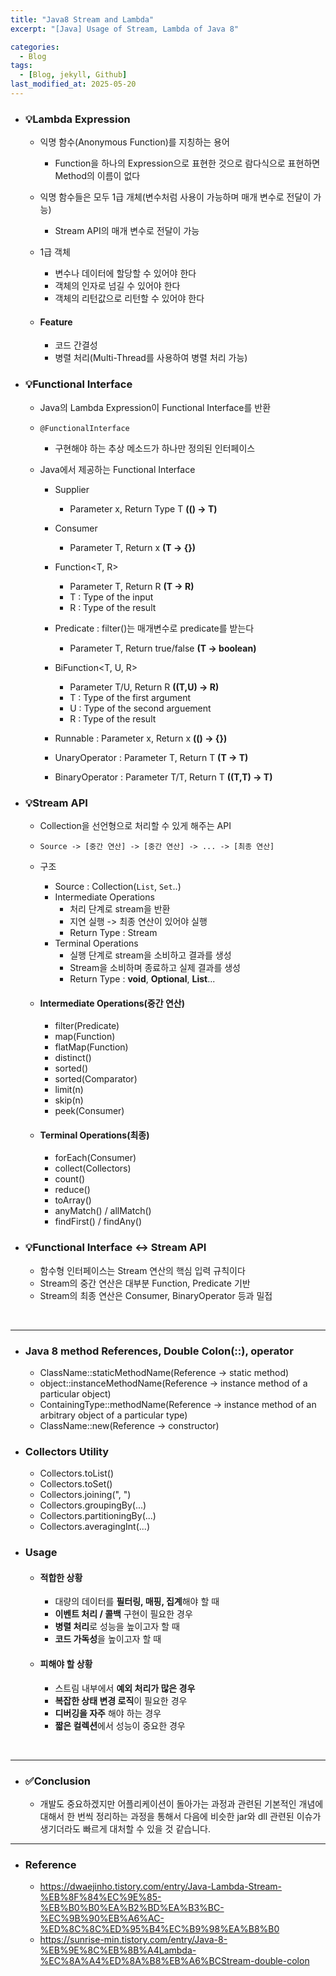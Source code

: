 ```yaml
---
title: "Java8 Stream and Lambda"
excerpt: "[Java] Usage of Stream, Lambda of Java 8"

categories:
  - Blog
tags:
  - [Blog, jekyll, Github]
last_modified_at: 2025-05-20
---
```



- ### 💡Lambda Expression

  - 익명 함수(Anonymous Function)를 지칭하는 용어
    - Function을 하나의 Expression으로 표현한 것으로 람다식으로 표현하면 Method의 이름이 없다
  - 익명 함수들은 모두 1급 개체(변수처럼 사용이 가능하며 매개 변수로 전달이 가능)
    - Stream API의 매개 변수로 전달이 가능

  - 1급 객체
    - 변수나 데이터에 할당할 수 있어야 한다
    - 객체의 인자로 넘길 수 있어야 한다
    - 객체의 리턴값으로 리턴할 수 있어야 한다

  - #### Feature
    - 코드 간결성
    - 병렬 처리(Multi-Thread를 사용하여 병렬 처리 가능)

- ### 💡Functional Interface

  - Java의 Lambda Expression이 Functional Interface를 반환
  - `@FunctionalInterface`
    - 구현해야 하는 추상 메소드가 하나만 정의된 인터페이스
  
  - Java에서 제공하는 Functional Interface
    - Supplier<T> 
      - Parameter x, Return Type T **(() -> T)**         
    - Consumer<T> 
      - Parameter T, Return x **(T -> {})**        
    - Function<T, R>
      - Parameter T, Return R **(T -> R)**    
      - T : Type of the input
      - R : Type of the result      
    - Predicate<T> : filter()는 매개변수로 predicate를 받는다
      - Parameter T, Return true/false **(T -> boolean)** 
    - BiFunction<T, U, R>
      - Parameter T/U, Return R **((T,U) -> R)** 
      - T : Type of the first argument
      - U : Type of the second arguement
      - R : Type of the result

    - Runnable : Parameter x, Return x **(() -> {})**       
    - UnaryOperator<T> : Parameter T, Return T **(T -> T)** 
    - BinaryOperator<T> : Parameter T/T, Return T **((T,T) -> T)**

- ### 💡Stream API

  - Collection을 선언형으로 처리할 수 있게 해주는 API
  - `Source -> [중간 연산] -> [중간 연산] -> ... -> [최종 연산]`
  - 구조
    - Source : Collection(`List`, `Set`..)
    - Intermediate Operations
      - 처리 단계로 stream을 반환
      - 지연 실행 -> 최종 연산이 있어야 실행
      - Return Type : Stream<T>
    - Terminal Operations
      - 실행 단계로 stream을 소비하고 결과를 생성
      - Stream을 소비하며 종료하고 실제 결과를 생성
      - Return Type : **void**, **Optional<T>**, **List<T>**...

  - #### Intermediate Operations(중간 연산)
    - filter(Predicate)
    - map(Function)      
    - flatMap(Function) 
    - distinct()          
    - sorted()         
    - sorted(Comparator)
    - limit(n)      
    - skip(n)     
    - peek(Consumer)  

  - #### Terminal Operations(최종)
    - forEach(Consumer)
    - collect(Collectors)  
    - count()   
    - reduce()             
    - toArray()           
    - anyMatch() / allMatch()
    - findFirst() / findAny()

- ### 💡Functional Interface <-> Stream API
  - 함수형 인터페이스는 Stream 연산의 핵심 입력 규칙이다
  - Stream의 중간 연산은 대부분 Function, Predicate 기반
  - Stream의 최종 연산은 Consumer, BinaryOperator 등과 밀접

  
<br />

---

- ### Java 8 method References, Double Colon(::), operator

  - ClassName::staticMethodName(Reference -> static method)
  - object::instanceMethodName(Reference -> instance method of a particular object)
  - ContainingType::methodName(Reference -> instance method of an arbitrary object of a particular type)
  - ClassName::new(Reference -> constructor)

- ### Collectors Utility
  - Collectors.toList()
  - Collectors.toSet()
  - Collectors.joining(", ")
  - Collectors.groupingBy(...)
  - Collectors.partitioningBy(...)
  - Collectors.averagingInt(...)



- ### Usage

  - #### 적합한 상황

    - 대량의 데이터를 **필터링, 매핑, 집계**해야 할 때
    - **이벤트 처리 / 콜백** 구현이 필요한 경우
    - **병렬 처리**로 성능을 높이고자 할 때
    - **코드 가독성**을 높이고자 할 때

  - #### 피해야 할 상황

    - 스트림 내부에서 **예외 처리가 많은 경우**
    - **복잡한 상태 변경 로직**이 필요한 경우
    - **디버깅을 자주** 해야 하는 경우
    - **짧은 컬렉션**에서 성능이 중요한 경우

<br />

---

- ### ✅Conclusion
  - 개발도 중요하겠지만 어플리케이션이 돌아가는 과정과 관련된 기본적인 개념에 대해서 한 번씩 정리하는 과정을 통해서 다음에 비슷한 jar와 dll 관련된 이슈가 생기더라도 빠르게 대처할 수 있을 것 같습니다.  


---

- ### Reference

  - https://dwaejinho.tistory.com/entry/Java-Lambda-Stream-%EB%8F%84%EC%9E%85-%EB%B0%B0%EA%B2%BD%EA%B3%BC-%EC%9B%90%EB%A6%AC-%ED%8C%8C%ED%95%B4%EC%B9%98%EA%B8%B0
  - https://sunrise-min.tistory.com/entry/Java-8-%EB%9E%8C%EB%8B%A4Lambda-%EC%8A%A4%ED%8A%B8%EB%A6%BCStream-double-colon